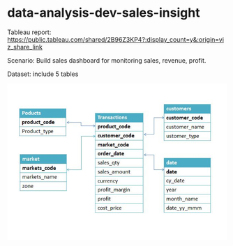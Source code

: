 # data-analysis-dev-sales-insight

Tableau report: https://public.tableau.com/shared/2B96Z3KP4?:display_count=y&:origin=viz_share_link

Scenario: 
Build sales dashboard for monitoring sales, revenue, profit.

Dataset: include 5 tables

![Image of sales data](https://raw.githubusercontent.com/NgocHueLy/data-analysis-dev-sales-insight/main/dev-sales-dataset.JPG)
